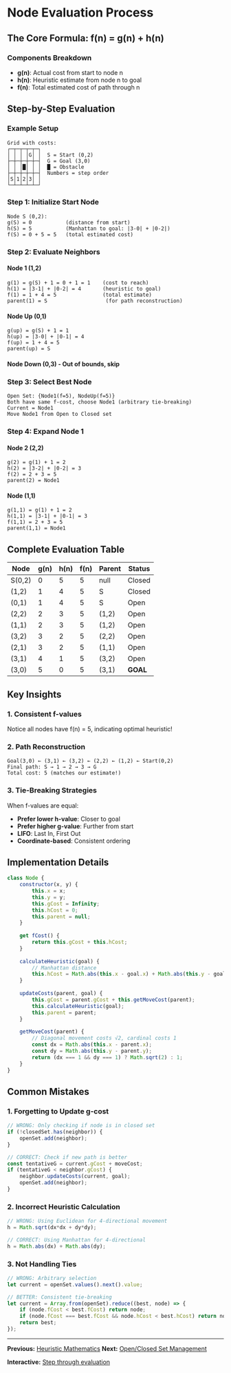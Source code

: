 # Node Evaluation Process

## The Core Formula: f(n) = g(n) + h(n)

### Components Breakdown
- **g(n)**: Actual cost from start to node n
- **h(n)**: Heuristic estimate from node n to goal
- **f(n)**: Total estimated cost of path through n

## Step-by-Step Evaluation

### Example Setup
```
Grid with costs:
┌─┬─┬─┬─┬─┐
│ │ │ │G│ │  S = Start (0,2)
├─┼─┼─┼─┼─┤  G = Goal (3,0)
│ │ │█│ │ │  █ = Obstacle
├─┼─┼─┼─┼─┤  Numbers = step order
│S│1│2│3│ │
└─┴─┴─┴─┴─┘
```

### Step 1: Initialize Start Node
```
Node S (0,2):
g(S) = 0           (distance from start)
h(S) = 5           (Manhattan to goal: |3-0| + |0-2|)
f(S) = 0 + 5 = 5   (total estimated cost)
```

### Step 2: Evaluate Neighbors

#### Node 1 (1,2)
```
g(1) = g(S) + 1 = 0 + 1 = 1    (cost to reach)
h(1) = |3-1| + |0-2| = 4       (heuristic to goal)
f(1) = 1 + 4 = 5               (total estimate)
parent(1) = S                   (for path reconstruction)
```

#### Node Up (0,1)
```
g(up) = g(S) + 1 = 1
h(up) = |3-0| + |0-1| = 4
f(up) = 1 + 4 = 5
parent(up) = S
```

#### Node Down (0,3) - Out of bounds, skip

### Step 3: Select Best Node
```
Open Set: {Node1(f=5), NodeUp(f=5)}
Both have same f-cost, choose Node1 (arbitrary tie-breaking)
Current = Node1
Move Node1 from Open to Closed set
```

### Step 4: Expand Node 1

#### Node 2 (2,2)
```
g(2) = g(1) + 1 = 2
h(2) = |3-2| + |0-2| = 3
f(2) = 2 + 3 = 5
parent(2) = Node1
```

#### Node (1,1)
```
g(1,1) = g(1) + 1 = 2
h(1,1) = |3-1| + |0-1| = 3
f(1,1) = 2 + 3 = 5
parent(1,1) = Node1
```

## Complete Evaluation Table

| Node | g(n) | h(n) | f(n) | Parent | Status |
|------|------|------|------|--------|---------|
| S(0,2) | 0 | 5 | 5 | null | Closed |
| (1,2) | 1 | 4 | 5 | S | Closed |
| (0,1) | 1 | 4 | 5 | S | Open |
| (2,2) | 2 | 3 | 5 | (1,2) | Open |
| (1,1) | 2 | 3 | 5 | (1,2) | Open |
| (3,2) | 3 | 2 | 5 | (2,2) | Open |
| (2,1) | 3 | 2 | 5 | (1,1) | Open |
| (3,1) | 4 | 1 | 5 | (3,2) | Open |
| (3,0) | 5 | 0 | 5 | (3,1) | **GOAL** |

## Key Insights

### 1. Consistent f-values
Notice all nodes have f(n) = 5, indicating optimal heuristic!

### 2. Path Reconstruction
```
Goal(3,0) ← (3,1) ← (3,2) ← (2,2) ← (1,2) ← Start(0,2)
Final path: S → 1 → 2 → 3 → G
Total cost: 5 (matches our estimate!)
```

### 3. Tie-Breaking Strategies
When f-values are equal:
- **Prefer lower h-value**: Closer to goal
- **Prefer higher g-value**: Further from start
- **LIFO**: Last In, First Out
- **Coordinate-based**: Consistent ordering

## Implementation Details

```javascript
class Node {
    constructor(x, y) {
        this.x = x;
        this.y = y;
        this.gCost = Infinity;
        this.hCost = 0;
        this.parent = null;
    }
    
    get fCost() {
        return this.gCost + this.hCost;
    }
    
    calculateHeuristic(goal) {
        // Manhattan distance
        this.hCost = Math.abs(this.x - goal.x) + Math.abs(this.y - goal.y);
    }
    
    updateCosts(parent, goal) {
        this.gCost = parent.gCost + this.getMoveCost(parent);
        this.calculateHeuristic(goal);
        this.parent = parent;
    }
    
    getMoveCost(parent) {
        // Diagonal movement costs √2, cardinal costs 1
        const dx = Math.abs(this.x - parent.x);
        const dy = Math.abs(this.y - parent.y);
        return (dx === 1 && dy === 1) ? Math.sqrt(2) : 1;
    }
}
```

## Common Mistakes

### 1. Forgetting to Update g-cost
```javascript
// WRONG: Only checking if node is in closed set
if (!closedSet.has(neighbor)) {
    openSet.add(neighbor);
}

// CORRECT: Check if new path is better
const tentativeG = current.gCost + moveCost;
if (tentativeG < neighbor.gCost) {
    neighbor.updateCosts(current, goal);
    openSet.add(neighbor);
}
```

### 2. Incorrect Heuristic Calculation
```javascript
// WRONG: Using Euclidean for 4-directional movement
h = Math.sqrt(dx*dx + dy*dy);

// CORRECT: Using Manhattan for 4-directional
h = Math.abs(dx) + Math.abs(dy);
```

### 3. Not Handling Ties
```javascript
// WRONG: Arbitrary selection
let current = openSet.values().next().value;

// BETTER: Consistent tie-breaking
let current = Array.from(openSet).reduce((best, node) => {
    if (node.fCost < best.fCost) return node;
    if (node.fCost === best.fCost && node.hCost < best.hCost) return node;
    return best;
});
```

---
**Previous:** [Heuristic Mathematics](03-heuristic-mathematics.md)
**Next:** [Open/Closed Set Management](05-set-management.md)

**Interactive:** [Step through evaluation](demo.html)